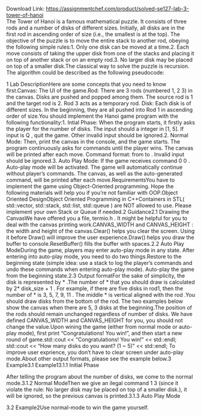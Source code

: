 Download Link: https://assignmentchef.com/product/solved-se127-lab-3-tower-of-hanoi
<br>
The Tower of Hanoi is a famous mathematical puzzle. It consists of three rods and a number of disks of different sizes. Initially, all disks are in the first rod in ascending order of size (i.e., the smallest is at the top). The objective of the puzzle is to move the entire stack to another rod, obeying the following simple rules:1. Only one disk can be moved at a time.2. Each move consists of taking the upper disk from one of the stacks and placing it on top of another stack or on an empty rod.3. No larger disk may be placed on top of a smaller disk.The classical way to solve the puzzle is recursion. The algorithm could be described as the following pseudocode:

1 Lab DescriptionHere are some concepts that you need to know first.Canvas: The UI of the game.Rod: There are 3 rods (numbered 1, 2 3) in the canvas. Disks are pushed and popped among them. The source rod is 1 and the target rod is 2. Rod 3 acts as a temporary rod. Disk: Each disk is of different sizes. In the beginning, they are all pushed into Rod 1 in ascending order of size.You should implement the Hanoi game program with the following functionality:1. Intial Phase: When the program starts, it firstly asks the player for the number of disks. The input should a integer in [1, 5]. If input is Q , quit the game. Other invalid input should be ignored.2. Normal Mode: Then, print the canvas in the console, and the game starts. The program continuously asks for commands until the player wins. The canvas will be printed after each move. Command format: from to . Invalid input should be ignored.3. Auto Play Mode: If the game receives command 0 0 . Auto-play mode will be activated. The game will automatically continue without player’s commands. The canvas, as well as the auto-generated command, will be printed after each move.RequirementsYou have to implement the game using Object-Oriented programming. Hope the following materials will help you if you’re not familiar with OOP.Object Oriented DesignObject Oriented Programming in C++Containers in STL( std::vector, std::stack, std::list, std::queue ) are NOT allowed to use. Please implement your own Stack or Queue if needed.2 Guidance2.1 Drawing the CanvasWe have offered you a file, termio.h . It might be helpful for you to deal with the canvas printing work.CANVAS_WIDTH and CANVAS_HEIGHT : the width and height of the canvas.Clear() helps you clear the screen. Using it before Draw() will improve the user experience.Draw() helps you draw the buffer to console.ResetBuffer() fills the buffer with spaces.2.2 Auto Play ModeDuring the game, players may enter auto-play mode in any state. After entering into auto-play mode, you need to do two things.Restore to the beginning state (simple idea: use a stack to log the player’s commands and undo these commands when entering auto-play mode). Auto-play the game from the beginning state.2.3 Output formatFor the sake of simplicity, the disk is represented by * .The number of * that you should draw is calculated by 2* disk_size + 1 . For example, if there are five disks in rod1, then the number of * is 3, 5, 7, 9, 11 . The middle * is vertical aligned with the rod .You should draw disks from the bottom of the rod. The two examples below show the canvas when there are 5, 3 disks at the beginning.The position of the rods should remain unchanged regardless of number of disks. We have defined CANVAS_WIDTH and CANVAS_HEIGHT for you, you should not change the value.Upon wining the game (either from normal mode or auto-play mode), first print “Congratulations! You win!”, and then start a new round of game.std::cout &lt;&lt; “Congratulations! You win!” &lt;&lt; std::endl; std::cout &lt;&lt; “How many disks do you want? (1 ~ 5)” &lt;&lt; std::endl; To improve user exprience, you don’t have to clear screen under auto-play mode.About other output formats, please see the example below.3 Example3.1 Example13.1.1 Initial Phase

After telling the program about the number of disks, we come to the normal mode.3.1.2 Normal ModeThen we give an ilegal command 1 3 (since it violate the rule: No larger disk may be placed on top of a smaller disk.), it will be ignored, so the previous canvas is printed.3.1.3 Auto Play Mode

3.2 Example2Use normal-mode to win the game yourself.